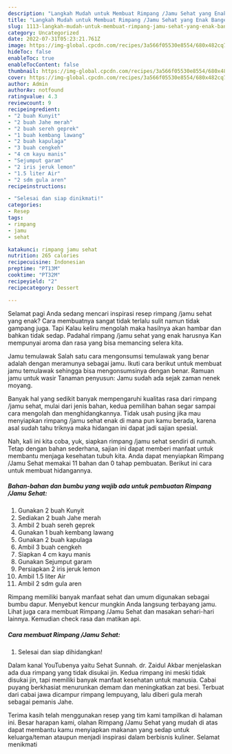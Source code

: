 ```yaml
---
description: "Langkah Mudah untuk Membuat Rimpang /Jamu Sehat yang Enak Banget"
title: "Langkah Mudah untuk Membuat Rimpang /Jamu Sehat yang Enak Banget"
slug: 1113-langkah-mudah-untuk-membuat-rimpang-jamu-sehat-yang-enak-banget
category: Uncategorized
date: 2022-07-31T05:23:21.761Z
image: https://img-global.cpcdn.com/recipes/3a566f05530e8554/680x482cq70/rimpang-jamu-sehat-foto-resep-utama.jpg
hideToc: false
enableToc: true
enableTocContent: false
thumbnail: https://img-global.cpcdn.com/recipes/3a566f05530e8554/680x482cq70/rimpang-jamu-sehat-foto-resep-utama.jpg
cover: https://img-global.cpcdn.com/recipes/3a566f05530e8554/680x482cq70/rimpang-jamu-sehat-foto-resep-utama.jpg
author: Admin
authorAv: notfound
ratingvalue: 4.3
reviewcount: 9
recipeingredient:
- "2 buah Kunyit"
- "2 buah Jahe merah"
- "2 buah sereh geprek"
- "1 buah kembang lawang"
- "2 buah kapulaga"
- "3 buah cengkeh"
- "4 cm kayu manis"
- "Sejumput garam"
- "2 iris jeruk lemon"
- "1.5 liter Air"
- "2 sdm gula aren"
recipeinstructions:

- "Selesai dan siap dinikmati!"
categories:
- Resep
tags:
- rimpang
- jamu
- sehat

katakunci: rimpang jamu sehat 
nutrition: 265 calories
recipecuisine: Indonesian
preptime: "PT13M"
cooktime: "PT32M"
recipeyield: "2"
recipecategory: Dessert

---
```



Selamat pagi Anda sedang mencari inspirasi resep rimpang /jamu sehat yang enak? Cara membuatnya sangat tidak terlalu sulit namun tidak gampang juga. Tapi Kalau keliru mengolah maka hasilnya akan hambar dan bahkan tidak sedap. Padahal rimpang /jamu sehat yang enak harusnya Kan mempunyai aroma dan rasa yang bisa memancing selera kita.


Jamu temulawak Salah satu cara mengonsumsi temulawak yang benar adalah dengan meramunya sebagai jamu. Ikuti cara berikut untuk membuat jamu temulawak sehingga bisa mengonsumsinya dengan benar. Ramuan jamu untuk wasir Tanaman penyusun: Jamu sudah ada sejak zaman nenek moyang.

Banyak hal yang sedikit banyak mempengaruhi kualitas rasa dari rimpang /jamu sehat, mulai dari jenis bahan, kedua pemilihan bahan segar sampai cara mengolah dan menghidangkannya. Tidak usah pusing jika mau menyiapkan rimpang /jamu sehat enak di mana pun kamu berada, karena asal sudah tahu triknya maka hidangan ini dapat jadi sajian spesial.


Nah, kali ini kita coba, yuk, siapkan rimpang /jamu sehat sendiri di rumah. Tetap dengan bahan sederhana, sajian ini dapat memberi manfaat untuk membantu menjaga kesehatan tubuh kita. Anda dapat menyiapkan Rimpang /Jamu Sehat memakai 11 bahan dan 0 tahap pembuatan. Berikut ini cara untuk membuat hidangannya.

<!--inarticleads1-->

##### Bahan-bahan dan bumbu yang wajib ada untuk pembuatan Rimpang /Jamu Sehat:

1. Gunakan 2 buah Kunyit
1. Sediakan 2 buah Jahe merah
1. Ambil 2 buah sereh geprek
1. Gunakan 1 buah kembang lawang
1. Gunakan 2 buah kapulaga
1. Ambil 3 buah cengkeh
1. Siapkan 4 cm kayu manis
1. Gunakan Sejumput garam
1. Persiapkan 2 iris jeruk lemon
1. Ambil 1.5 liter Air
1. Ambil 2 sdm gula aren


Rimpang memiliki banyak manfaat sehat dan umum digunakan sebagai bumbu dapur. Menyebut kencur mungkin Anda langsung terbayang jamu. Lihat juga cara membuat Rimpang /Jamu Sehat dan masakan sehari-hari lainnya. Kemudian check rasa dan matikan api. 

<!--inarticleads2-->

##### Cara membuat Rimpang /Jamu Sehat:


1. Selesai dan siap dihidangkan!

Dalam kanal YouTubenya yaitu Sehat Sunnah. dr. Zaidul Akbar menjelaskan ada dua rimpang yang tidak disukai jin. Kedua rimpang ini meski tidak disukai jin, tapi memiliki banyak manfaat kesehatan untuk manusia. Cabai puyang berkhasiat menurunkan demam dan meningkatkan zat besi. Terbuat dari cabai jawa dicampur rimpang lempuyang, lalu diberi gula merah sebagai pemanis Jahe. 

Terima kasih telah menggunakan resep yang tim kami tampilkan di halaman ini. Besar harapan kami, olahan Rimpang /Jamu Sehat yang mudah di atas dapat membantu kamu menyiapkan makanan yang sedap untuk keluarga/teman ataupun menjadi inspirasi dalam berbisnis kuliner. Selamat menikmati
